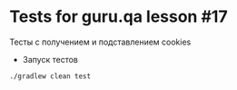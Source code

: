 # **Tests for guru.qa lesson #17**
Тесты с получением и подставлением cookies
 - Запуск тестов
```bash
./gradlew clean test
```